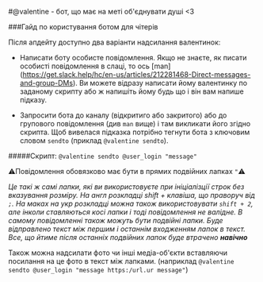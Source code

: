 #@valentine - бот, що має на меті об'єднувати душі <3

###Гайд по користування ботом для чітерів

Після апдейту доступно два варіанти надсилання валентинок:
* Написати боту особисте повідомлення. Якщо не знаєте, як писати особисті повідомлення в слаці, то ось [man] (https://get.slack.help/hc/en-us/articles/212281468-Direct-messages-and-group-DMs).
Ви можете відразу написати йому валентинку по заданому скрипту або ж напишіть йому будь що і він вам напише підказу.
   
* Запросити бота до каналу (відкритиго або закритого) або до групового повідомлення (див `man` вище) і там викликати його згідно скрипта. Щоб вивелася підказка потрібно тегнути бота з ключовим словом `sendto` (приклад `@valentine sendto`).

#####Скрипт:
`@valentine sendto @user_login "message"`

:warning:Повідомлення обовязково має бути в прямих подвійних лапках `"`:warning:

_Це такі ж самі лапки, які ви використовуєте при ініціалізції строк без вказування розміру.
На англ розкладці shift + клавіша, що праворуч від ` ; `. На маках на укр розкладці можна також використовувати `shift + 2`, але інколи ставляються косі лапки і тоді повідомлення не валідне. В самому повідомленні також можуть бути подвійні лапки. Буде відправлено текст між першим і останнім входженням лапок в текст. Все, що йтиме після останніх подвійних лапок буде втрачено **навічно**_

Також можна надсилати фото чи інші медіа-об'єкти вставляючи посилання на це фото в текст між лапками. (наприклад `@valentine sendto @user_login "message https:/url.ur message"`)

